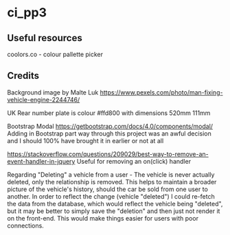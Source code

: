 # ci_pp3

## Useful resources
coolors.co - colour pallette picker

## Credits
Background image by Malte Luk https://www.pexels.com/photo/man-fixing-vehicle-engine-2244746/

UK Rear number plate is colour #ffd800 with dimensions 520mm 111mm

Bootstrap Modal https://getbootstrap.com/docs/4.0/components/modal/
Adding in Bootstrap part way through this project was an awful decision and I should 100% have brought it in earlier or not at all

https://stackoverflow.com/questions/209029/best-way-to-remove-an-event-handler-in-jquery
Useful for removing an on(click) handler

Regarding "Deleting" a vehicle from a user - 
The vehicle is never actually deleted, only the relationship is removed. This helps to maintain a broader picture of the vehicle's history, should the car be sold from one user to another.
In order to reflect the change (vehicle "deleted") I could re-fetch the data from the database, which would reflect the vehicle being "deleted", but it may be better to simply save the "deletion" and then just not render it on the front-end. This would make things easier for users with poor connections.